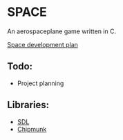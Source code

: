 # SPACE
An aerospaceplane game written in C.

[Space development plan](https://docs.google.com/document/d/1Dtj3eIV7wXX-JbMaPKmj9ORMLq9SSRsVYANchJQ3Ihg/edit)

## Todo:
* Project planning

## Libraries:
- [SDL](http://www.libsdl.org/)
- [Chipmunk](http://chipmunk-physics.net/)
